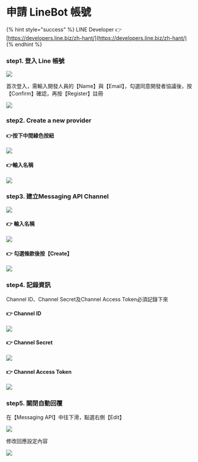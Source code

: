 # 申請 LineBot 帳號

{% hint style="success" %}
LINE Developer 👉 [https://developers.line.biz/zh-hant/](https://developers.line.biz/zh-hant/)
{% endhint %}

### step1. 登入 Line 帳號

![](.gitbook/assets/image%20%288%29.png)

首次登入，需輸入開發人員的【Name】與【Email】，勾選同意開發者協議後，按【Confirm】確認，再按【Register】註冊

![](.gitbook/assets/image%20%2837%29.png)

### step2. Create a new provider

#### 👉按下中間綠色按紐

![](.gitbook/assets/image%20%2819%29.png)

#### 👉輸入名稱

![](.gitbook/assets/image%20%2818%29.png)

### step3. 建立Messaging API Channel

![](.gitbook/assets/image%20%287%29.png)

#### 👉 輸入名稱

![](.gitbook/assets/image%20%2813%29.png)

#### 👉 勾選條款後按【Create】

![](.gitbook/assets/image%20%2820%29.png)

### step4. 記錄資訊

Channel ID、Channel Secret及Channel Access Token必須記錄下來

#### 👉 Channel ID

![](.gitbook/assets/image%20%2833%29.png)

#### 👉 Channel Secret

![](.gitbook/assets/image%20%2829%29.png)

#### 👉 Channel Access Token

![](.gitbook/assets/image%20%2824%29.png)

### step5. 關閉自動回覆

在【Messaging API】中往下滑，點選右側【Edit】

![](.gitbook/assets/image%20%285%29.png)

修改回應設定內容

![](.gitbook/assets/image%20%284%29.png)

